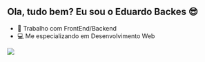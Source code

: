 ## Ola, tudo bem? Eu sou o Eduardo Backes 😎

- 🔭 Trabalho com FrontEnd/Backend
- 💻 Me especializando em Desenvolvimento Web

<div> 
  <a href="https://www.linkedin.com/in/eduardo-abne-backes-da-silva-25b90525a" target="_blank"><img src="https://img.shields.io/badge/-LinkedIn-%230077B5?style=for-the-badge&logo=linkedin&logoColor=white" target="_blank"></a> 
  
</div>

